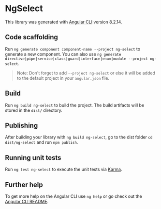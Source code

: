 # NgSelect

This library was generated with [Angular CLI](https://github.com/angular/angular-cli) version 8.2.14.

## Code scaffolding

Run `ng generate component component-name --project ng-select` to generate a new component. You can also use `ng generate directive|pipe|service|class|guard|interface|enum|module --project ng-select`.
> Note: Don't forget to add `--project ng-select` or else it will be added to the default project in your `angular.json` file. 

## Build

Run `ng build ng-select` to build the project. The build artifacts will be stored in the `dist/` directory.

## Publishing

After building your library with `ng build ng-select`, go to the dist folder `cd dist/ng-select` and run `npm publish`.

## Running unit tests

Run `ng test ng-select` to execute the unit tests via [Karma](https://karma-runner.github.io).

## Further help

To get more help on the Angular CLI use `ng help` or go check out the [Angular CLI README](https://github.com/angular/angular-cli/blob/master/README.md).

